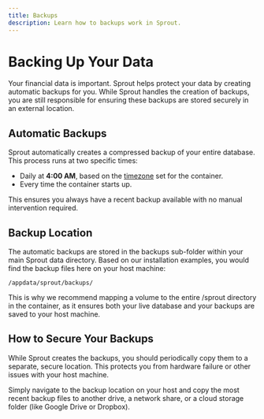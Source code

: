 ```yaml
---
title: Backups
description: Learn how to backups work in Sprout.
---
```


# Backing Up Your Data

Your financial data is important. Sprout helps protect your data by creating automatic backups for you. While Sprout handles the creation of backups, you are still responsible for ensuring these backups are stored securely in an external location.

## Automatic Backups

Sprout automatically creates a compressed backup of your entire database. This process runs at two specific times:

-   Daily at **4:00 AM**, based on the [timezone](./configuration.md) set for the container.
-   Every time the container starts up.

This ensures you always have a recent backup available with no manual intervention required.

## Backup Location

The automatic backups are stored in the backups sub-folder within your main Sprout data directory. Based on our installation examples, you would find the backup files here on your host machine:

`/appdata/sprout/backups/`

This is why we recommend mapping a volume to the entire /sprout directory in the container, as it ensures both your live database and your backups are saved to your host machine.

## How to Secure Your Backups

While Sprout creates the backups, you should periodically copy them to a separate, secure location. This protects you from hardware failure or other issues with your host machine.

Simply navigate to the backup location on your host and copy the most recent backup files to another drive, a network share, or a cloud storage folder (like Google Drive or Dropbox).
